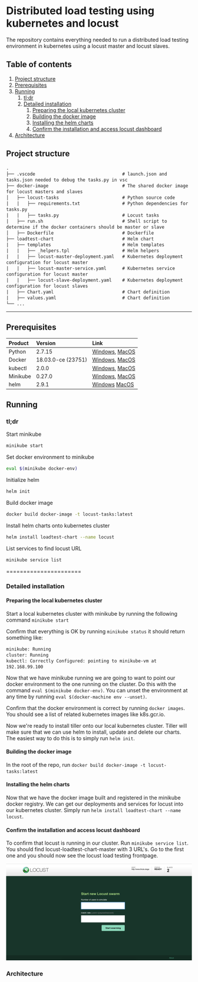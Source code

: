 Distributed load testing using kubernetes and locust
======================

The repository contains everything needed to run a distributed load testing environment in kubernetes using a locust master and locust slaves. 


## Table of contents
1. [Project structure](#project-structure)
2. [Prerequisites](#prerequisites)
3. [Running](#running)
    1. [tl;dr](#tldr)
    2. [Detailed installation](#detailed-installation)
        1. [Preparing the local kubernetes cluster](#preparing-the-local-kubernetes-cluster)
        2. [Building the docker image](#building-the-docker-image)
        3. [Installing the helm charts](#installing-the-helm-charts)
        4. [Confirm the installation and access locust dashboard](#confirm-the-installation-and-access-locust-dashboard)
4. [Architecture](#architecture)

## Project structure

    .
    ├── .vscode                                 # launch.json and tasks.json needed to debug the tasks.py in vsc
    ├── docker-image                            # The shared docker image for locust masters and slaves
    │   ├── locust-tasks                        # Python source code
    |   |   ├── requirements.txt                # Python dependencies for tasks.py
    |   |   ├── tasks.py                        # Locust tasks
    |   ├── run.sh                              # Shell script to determine if the docker containers should be master or slave
    │   ├── Dockerfile                          # Dockerfile
    ├── loadtest-chart                          # Helm chart
    |   ├── templates                           # Helm templates
    |   |   ├── _helpers.tpl                    # Helm helpers
    |   |   ├── locust-master-deployment.yaml   # Kubernetes deployment configuration for locust master
    |   |   ├── locust-master-service.yaml      # Kubernetes service configuration for locust master
    |   |   ├── locust-slave-deployment.yaml    # Kubernetes deployment configuration for locust slaves
    |   ├── Chart.yaml                          # Chart definition
    |   ├── values.yaml                         # Chart definition
    └── ...
___

## Prerequisites

| Product            |              Version         |                           Link                          | 
| :------------------|:-----------------------------|:--------------------------------------------------------|
| Python             | 2.7.15                       | [Windows][Python-Windows], [MacOS][Python-macOS]        |
| Docker             | 18.03.0-ce (23751)           | [Windows][Docker-Windows], [MacOS][Docker-macOS]        |
| kubectl            | 2.0.0                        | [Windows][kubectl-Windows], [MacOS][kubectl-MacOS]      |
| Minikube           | 0.27.0                       | [Windows][Minikube], [MacOS][Minikube]                  |
| helm               | 2.9.1                        | [Windows][helm-Windows] [MacOS][helm-macOS]             |


## Running

### tl;dr

Start minikube
```sh
minikube start
```

Set docker environment to minikube
```sh
eval $(minikube docker-env)
```

Initialize helm
```sh
helm init
```

Build docker image
```sh
docker build docker-image -t locust-tasks:latest
```

Install helm charts onto kubernetes cluster
```sh
helm install loadtest-chart --name locust
```

List services to find locust URL
```sh
minikube service list
```

======================


### Detailed installation
#### Preparing the local kubernetes cluster
Start a local kubernetes cluster with minikube by running the following command `minikube start`

Confirm that everything is OK by running `minikube status` it should return something like:

```
minikube: Running
cluster: Running
kubectl: Correctly Configured: pointing to minikube-vm at 192.168.99.100
```

Now that we have minikube running we are going to want to point our docker environment to the one running on the cluster. Do this with the command `eval $(minikube docker-env)`. You can unset the environment at any time by running `eval $(docker-machine env --unset)`.

Confirm that the docker environment is correct by running `docker images`. You should see a list of related kubernetes images like k8s.gcr.io.

Now we're ready to install tiller onto our local kubernetes cluster. Tiller will make sure that we can use helm to install, update and delete our charts. The easiest way to do this is to simply run `helm init`.

#### Building the docker image
In the root of the repo, run `docker build docker-image -t locust-tasks:latest`

#### Installing the helm charts
Now that we have the docker image built and registered in the minikube docker registry. We can get our deployments and services for locust into our kubernetes cluster. Simply run `helm install loadtest-chart --name locust`.

#### Confirm the installation and access locust dashboard
To confirm that locust is running in our cluster. Run `minikube service list`. You should find locust-loadtest-chart-master with 3 URL's. Go to the first one and you should now see the locust load testing frontpage.

![locust][locust]


### Architecture

[Python-Windows]: https://www.python.org/downloads/windows/
[Python-MacOS]: https://www.python.org/downloads/mac-osx/
[Docker-Windows]: https://docs.docker.com/docker-for-windows/install/#download-docker-for-windows
[Docker-MacOS]: https://docs.docker.com/docker-for-windows/install/#download-docker-for-windows
[kubectl-Windows]: https://kubernetes.io/docs/tasks/tools/install-kubectl/#install-with-chocolatey-on-windows
[kubectl-MacOS]: https://kubernetes.io/docs/tasks/tools/install-kubectl/#install-with-homebrew-on-macos
[Minikube]: https://kubernetes.io/docs/tasks/tools/install-minikube/ 
[helm-Windows]: https://docs.helm.sh/using_helm/#from-chocolatey-windows
[helm-macOS]: https://docs.helm.sh/using_helm/#from-homebrew-macos

[locust]: images/locust.png